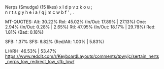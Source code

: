 Nerps (Smudge) (15 likes)
  x l d p v  z k o u ;  
  n r t s g  y h e i a /
  q j m c w  b f ' , .  

MT-QUOTES:
  Alt: 30.22%
  Rol: 45.02%   (In/Out: 17.89% | 27.13%)
  One:  2.94%   (In/Out:  0.28% |  2.65%)
  Rtl: 47.95%   (In/Out: 18.17% | 29.78%)
  Red:  1.81%   (Bad:     0.18%)

  SFB: 1.37%
  SFS: 6.82%    (Red/Alt: 1.00% | 5.83%)

  LH/RH: 46.53% | 53.47%
  https://www.reddit.com/r/KeyboardLayouts/comments/tpwyjc/sertain_nerts_nerps_low_redirect_low_sfb_low/
  